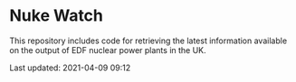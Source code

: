 # Nuke Watch

This repository includes code for retrieving the latest information available on the output of EDF nuclear power plants in the UK.

Last updated: 2021-04-09 09:12